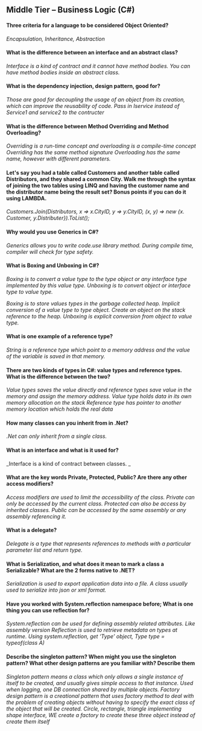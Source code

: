 ## Middle Tier – Business Logic (C#)

#### Three criteria for a language to be considered Object Oriented?
_Encapsulation, Inheritance, Abstraction_

#### What is the difference between an interface and an abstract class?
_Interface is a kind of contract and it cannot have method bodies. You can have method bodies inside an abstract class._

#### What is the dependency injection, design pattern, good for?
_Those are good for decoupling the usage of an object from its creation, which can improve the reusability of code. Pass in Iservice instead of Service1 and service2 to the contructer_

#### What is the difference between Method Overriding and Method Overloading?
_Overriding is a run-time concept and overloading is a compile-time concept_
_Overriding has the same method signature_
_Overloading has the same name, however with different parameters._

#### Let's say you had a table called Customers and another table called Distributors, and they shared a common City. Walk me through the syntax of joining the two tables using LINQ and having the customer name and the distributor name being the result set? Bonus points if you can do it using LAMBDA.
_Customers.Join(Distributors, x => x.CityID, y => y.CityID, (x, y) => new {x. Customer, y.Distributer}).ToList();_

#### Why would you use Generics in C#? 
_Generics allows you to write code.use library method. During compile time, compiler will check for type safety._

#### What is Boxing and Unboxing in C#? 
_Boxing is to convert a value type to the type object or any interface type implemented by this value type. Unboxing is to convert object or interface type to value type._

_Boxing is to store values types in the garbage collected heap. Implicit conversion of a value type to type object. Create an object on the stack reference to the heap._
_Unboxing is explicit conversion from object to value type._

#### What is one example of a reference type? 
_String is a reference type which point to a memory address and the value of the variable is saved in that memory._

#### There are two kinds of types in C#: value types and reference types. What is the difference between the two?
_Value types saves the value directly and reference types save value in the memory and assign the memory address._
_Value type holds data in its own memory allocation on the stack_
_Reference type has pointer to another memory location which holds the real data_

#### How many classes can you inherit from in .Net? 
_.Net can only inherit from a single class._

#### What is an interface and what is it used for?
_Interface is a kind of contract between classes.
_
#### What are the key words Private, Protected, Public? Are there any other access modifiers? 
_Access modifiers are used to limit the accessibility of the class. Private can only be accessed by the current class. Protected can also be access by inherited classes. Public can be accessed by the same assembly or any assembly referencing it._

#### What is a delegate? 
_Delegate is a type that represents references to methods with a particular parameter list and return type._
#### What is Serialization, and what does it mean to mark a class a Serializable? What are the 2 forms native to .NET?
_Serialization is used to export application data into a file. A class usually used to serialize into json or xml format._

#### Have you worked with System.reflection namespace before; What is one thing you can use reflection for?
_System.reflection can be used for defining assembly related attributes. Like assembly version_
_Reflection is used to retrieve metadata on types at runtime._
_Using system.reflection, get ‘Type’ object, Type type = typeof(class A)_

#### Describe the singleton pattern? When might you use the singleton pattern? What other design patterns are you familiar with? Describe them
_Singleton pattern means a class which only allows a single instance of itself to be created, and usually gives simple access to that instance. Used when logging, one DB connection shared by multiple objects._
_Factory design pattern is a creational pattern that uses factory method to deal with the problem of creating objects without having to specify the exact class of the object that will be created. Circle, rectangle, triangle implementing shape interface, WE create a factory to create these three object instead of create them itself_
